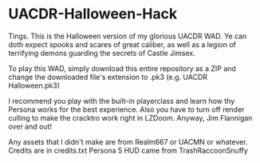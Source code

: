 # UACDR-Halloween-Hack
Tings. This is the Halloween version of my glorious UACDR WAD. Ye can doth expect spooks and scares of great caliber, as well as a legion of terrifying demons guarding the secrets of Castle Jimsex. 

To play this WAD, simply download this entire repository as a ZIP and change the downloaded file's extension to .pk3 (e.g. UACDR Halloween.pk3) 

I recommend you play with the built-in playerclass and learn how thy Persona works for the best experience. Also you have to turn off render culling to make the cracktro work right in LZDoom. Anyway, Jim Flannigan over and out!

Any assets that I didn't make are from Realm667 or UACMN or whatever. Credits are in credits.txt
Persona 5 HUD came from TrashRaccoonSnuffy
